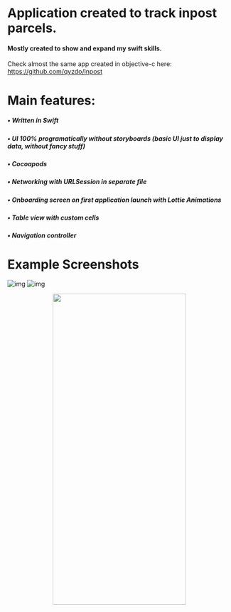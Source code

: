 # Application created to track inpost parcels.

#### Mostly created to show and expand my swift skills. 
Check almost the same app created in objective-c here: https://github.com/qyzdo/inpost

# Main features: 
##### • Written in Swift
##### • UI 100% programatically without storyboards (basic UI just to display data, without fancy stuff)
##### • Cocoapods
##### • Networking with URLSession in separate file
##### • Onboarding screen on first application launch with Lottie Animations
##### • Table view with custom cells
##### • Navigation controller

# Example Screenshots

![img](https://gyazo.com/8f9b6d55bfaa4c17483b5e6a22716344.png)
![img](https://gyazo.com/12bf50ed004cba4c6875d02268ece621.png)

<p align="center">
  <img width="300" height="700" src="https://gyazo.com/c784b0649389a5479e9efba9d4b03347.gif">
</p>

